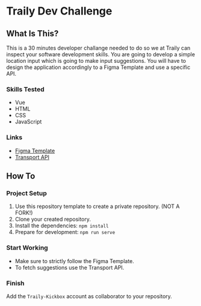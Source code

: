 # Traily Dev Challenge

## What Is This?
This is a 30 minutes developer challange needed to do so we at Traily can inspect your software development skills. You are going to develop a simple location input which is going to make input suggestions. You will have to design the application accordingly to a Figma Template and use a specific API.

### Skills Tested
- Vue
- HTML
- CSS
- JavaScript

### Links
- [Figma Template](https://www.figma.com/file/gZKinnendF1Js5w0lAEFI6?node-id=1%3A2980&viewport=-1027%2C269%2C0.6635387539863586)
- [Transport API](https://transport.opendata.ch/)

## How To
### Project Setup
1. Use this repository template to create a private repository. (NOT A FORK!)
2. Clone your created repository.
2. Install the dependencies: `npm install`
4. Prepare for development: `npm run serve`

### Start Working
- Make sure to strictly follow the Figma Template.
- To fetch suggestions use the Transport API.

### Finish
Add the `Traily-Kickbox` account as collaborator to your repository.
